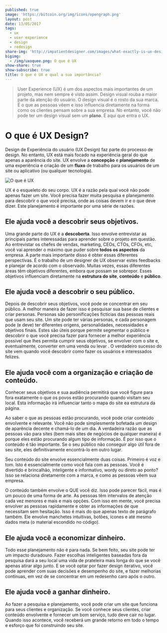 ```yaml
---
published: true
image: 'https://bitcoin.org/img/icons/opengraph.png'
layout: post
date: 13/05/2017
tags:
  - ux
  - user experience
  - design
  - redesign
share-img: 'http://impatientdesigner.com/images/what-exactly-is-ux-design-01.png'
bigimg:
  - /img/uxoquee.png: O que é UX
show-share: true
show-subscribe: true
title: O que é UX e qual a sua importância?
---
```

> User Experience (UX) é um dos aspectos mais importantes de um projeto, mas nem sempre é visto assim. Design visual rouba a maior parte da atenção do usuário. O design visual é o rosto da sua marca. É o que as pessoas vêem e isso influencia diretamente na forma como os clientes pensam sobre a sua empresa. No entanto, você não pode ter um design visual sem um **plano**. É aqui que entra o UX.


# O que é UX Design?
Design de Experiência do usuário (UX Design) faz parte do processo de design. No entanto, UX está mais focado na experiência geral do que apenas a aparência do site. UX envolve a **concepção** e **planejamento** de uma experiência e criação de um **fluxo** de trabalho para os usuários de um site ou aplicativo (ou qualquer tecnologia).

![O que é UX]({{site.baseurl}}/img/uxoquee.png)

UX é o esqueleto do seu corpo. UX é a razão pela qual você não pode apenas fazer um site. Você precisa fazer muita pesquisa e planejamento para descobrir o que você precisa, onde as coisas devem ir e o que deve dizer. Este planejamento é importante por uma série de razões.

## Ele ajuda você a descobrir seus objetivos.

Uma grande parte do UX é a **descoberta**. Isso envolve entrevistar as principais partes interessadas para aprender sobre o projeto em questão. Ao entrevistar os chefes de vendas, marketing, CEOs, CTOs, CFOs, etc, você vai aprender o máximo que puder sobre **todos os aspectos** da empresa. A parte mais importante disso é obter essas diferentes perspectivas. É o trabalho de um designer de UX observar estes feedbacks e planejar de acordo com o observado. Muitas vezes, essas diferentes áreas têm objetivos diferentes, embora que possam se sobrepor. Esses objetivos influenciam diretamente na **estrutura do site**, **conteúdo** e **público**.

## Ele ajuda você a descobrir o seu público.

Depois de descobrir seus objetivos, você pode se concentrar em seu público. A melhor maneira de fazer isso é pesquisar sua base de clientes e criar personas. Personas são personificações fictícias das pessoas reais que usam seu site. Um site pode ter várias personas, e cada personagem pode (e deve) ter diferentes origens, personalidades, necessidades e objetivos finais. Estes são úteis porque permite segmentar o público e descobrir o que você precisa fazer para fornecer a melhor experiência possível que lhes permita cumprir seus objetivos, se envolver com o site e, eventualmente, converter em uma venda ou levar . O verdadeiro sucesso do site vem quando você descobrir como fazer os usuários e interessados ​​felizes.

## Ele ajuda você com a organização e criação de conteúdo.

Conhecer seus objetivos e sua audiência permitirá que você figure para fora exatamente o que os povos estão procurando quando visitam seu local. Esta informação irá influenciar tanto o mapa do site ea estrutura da página.

Ao saber o que as pessoas estão procurando, você pode criar conteúdo envolvente e relevante. Você não pode simplesmente bofetada um design de aparência decente e chamá-lo de um dia. A verdadeira razão que as pessoas vão para sites (bem mais sites de negócios de qualquer maneira) é porque eles estão procurando algum tipo de informação. É por isso que o conteúdo é tão importante. Se o seu público não conseguir algo útil fora de seu site, eles definitivamente encontrá-lo em outro lugar.

Seu conteúdo do site envolve essencialmente duas coisas. Primeiro é voz e tom. Isto é essencialmente como você fala com as pessoas. Você é divertido e brincalhão, inteligente e informativo, wordy ou direto ao ponto? Isso se relaciona diretamente com a marca, e como as pessoas vêem sua empresa.

O conteúdo também envolve o QUE você diz. Isso pode parecer fácil, mas é um pouco de uma forma de arte. As pessoas têm intervalos de atenção cada vez menores e mais e mais opções. Com isso em mente, você precisa envolver as pessoas rapidamente e obter as informações de que necessitam sem hesitação. Isso é mais do que apenas texto de parágrafo também. Ele envolve manchetes intuitivas, botões, ícones e até mesmo dados meta (o material escondido no código).

## Ele ajuda você a economizar dinheiro.

Todo esse planejamento não é para nada. Se bem feito, seu site pode ter um impacto duradouro. Fazer escolhas inteligentes baseadas fora da pesquisa dará a seu local uma vida de prateleira mais longa do que se você apenas atirar algo junto. E se você optar por fazer design iterativo, você pode aprender com suas decisões e desempenho do site, e fazer melhorias contínuas, em vez de se concentrar em um redesenho caro após o outro.

## Ele ajuda você a ganhar dinheiro.

Ao fazer a pesquisa e planejamento, você pode criar um site que funciona para seus clientes e organização. Se você conhece seus clientes, criar conteúdo envolvente e fornecer um bom serviço, tudo deve cair no lugar. Quando isso acontece, você receberá um grande retorno em todo o tempo e esforço que foi construindo seu site.

